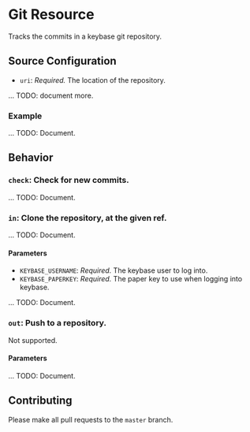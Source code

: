 # Git Resource

Tracks the commits in a keybase git repository.

## Source Configuration

* `uri`: *Required.* The location of the repository.

... TODO: document more.

### Example

... TODO: Document.

## Behavior

### `check`: Check for new commits.

... TODO: Document.

### `in`: Clone the repository, at the given ref.

... TODO: Document.

#### Parameters

* `KEYBASE_USERNAME`: *Required.* The keybase user to log into.
* `KEYBASE_PAPERKEY`: *Required.* The paper key to use when logging into keybase.

... TODO: Document.

### `out`: Push to a repository.

Not supported.

#### Parameters

... TODO: Document.

## Contributing

Please make all pull requests to the `master` branch.
